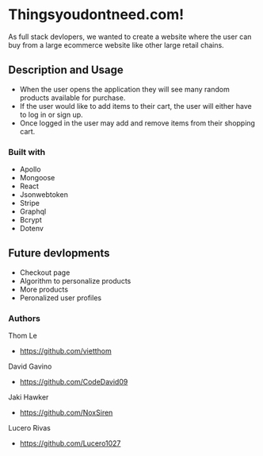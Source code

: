 # Thingsyoudontneed.com!
As full stack devlopers, we wanted to create a website where the user can buy from a large ecommerce website like other large retail chains.
## Description and Usage
- When the user opens the application they will see many random products available for purchase.
- If the user would like to add items to their cart, the user will either have to log in or sign up.
- Once logged in the user may add and remove items from their shopping cart.
### Built with 
- Apollo
- Mongoose
- React
- Jsonwebtoken
- Stripe
- Graphql
- Bcrypt
- Dotenv

## Future devlopments
- Checkout page
- Algorithm to personalize products
- More products
- Peronalized user profiles

### Authors
Thom Le
- https://github.com/vietthom

David Gavino
- https://github.com/CodeDavid09

Jaki Hawker
- https://github.com/NoxSiren

Lucero Rivas
- https://github.com/Lucero1027